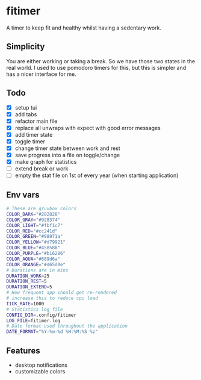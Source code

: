 # fitimer

A timer to keep fit and healthy whilst having a sedentary work.

## Simplicity

You are either working or taking a break. So we have those two states in the real world. I used to use pomodoro timers for this, but this is simpler and has a nicer interface for me.

## Todo

- [x] setup tui
- [x] add tabs
- [x] refactor main file
- [x] replace all unwraps with expect with good error messages
- [x] add timer state
- [x] toggle timer
- [x] change timer state between work and rest
- [x] save progress into a file on toggle/change
- [x] make graph for statistics
- [ ] extend break or work
- [ ] empty the stat file on 1st of every year (when starting application)

## Env vars

```bash
# These are gruvbox colors
COLOR_DARK="#282828"
COLOR_GRAY="#928374"
COLOR_LIGHT="#fbf1c7"
COLOR_RED="#cc241d"
COLOR_GREEN="#98971a"
COLOR_YELLOW="#d79921"
COLOR_BLUE="#458588"
COLOR_PURPLE="#b16286"
COLOR_AQUA="#689d6a"
COLOR_ORANGE="#d65d0e"
# Durations are in mins
DURATION_WORK=25
DURATION_REST=5
DURATION_EXTEND=5
# How frequent app should get re-rendered
# increase this to reduce cpu load
TICK_RATE=1000
# Statistics log file
CONFIG_DIR=.config/fitimer
LOG_FILE=fitimer.log
# Date format used throughout the application
DATE_FORMAT="%Y-%m-%d %H:%M:%S %z"
```

## Features

- desktop notifications
- customizable colors
